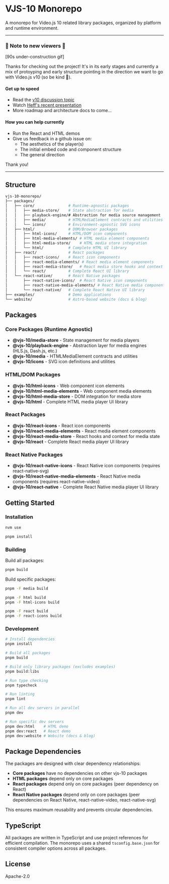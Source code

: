 # VJS-10 Monorepo

A monorepo for Video.js 10 related library packages, organized by platform and runtime environment.

---

### 🚧 Note to new viewers 🚧

\[90s under-construction gif\]

Thanks for checking out the project! It's in its early stages and currently a mix of protoyping and early structure pointing in the direction we want to go with Video.js v10 (so be kind 🙏).

#### Get up to speed

- Read the [v10 discussion topic](https://github.com/videojs/video.js/discussions/9035)
- Watch [Heff's recent presentation](https://players.brightcove.net/3737230800001/eyILA5XG7K_default/index.html?videoId=6379311036112)
- More roadmap and architecture docs to come...

#### How you can help currently

- Run the React and HTML demos
- Give us feedback in a github issue on:
  - The aesthetics of the player(s)
  - The initial embed code and component structure
  - The general direction

Thank you!

---

## Structure

```bash
vjs-10-monorepo/
├── packages/
│   ├── core/               # Runtime-agnostic packages
│   │   ├── media-store/    # State abstraction for media
│   │   ├── playback-engine/# Abstraction for media source management
│   │   ├── media/          # HTMLMediaElement contracts and utilities
│   │   └── icons/          # Environment-agnostic SVG icons
│   ├── html/               # DOM/Browser packages
│   │   ├── html-icons/     # HTML/DOM icon components
│   │   ├── html-media-elements/ # HTML media element components
│   │   ├── html-media-store/    # HTML media store integration
│   │   └── html/           # Complete HTML UI library
│   ├── react/              # React packages
│   │   ├── react-icons/    # React icon components
│   │   ├── react-media-elements/ # React media element components
│   │   ├── react-media-store/   # React media store hooks and context
│   │   └── react/          # Complete React UI library
│   └── react-native/       # React Native packages
│       ├── react-native-icons/  # React Native icon components
│       ├── react-native-media-elements/ # React Native media components
│       └── react-native/   # Complete React Native UI library
├── examples/               # Demo applications
└── website/                # Astro-based website (docs & blog)
```

## Packages

### Core Packages (Runtime Agnostic)

- **@vjs-10/media-store** - State management for media players
- **@vjs-10/playback-engine** - Abstraction layer for media engines (HLS.js, Dash.js, etc.)
- **@vjs-10/media** - HTMLMediaElement contracts and utilities
- **@vjs-10/icons** - SVG icon definitions and utilities

### HTML/DOM Packages

- **@vjs-10/html-icons** - Web component icon elements
- **@vjs-10/html-media-elements** - Web component media elements
- **@vjs-10/html-media-store** - DOM integration for media store
- **@vjs-10/html** - Complete HTML media player UI library

### React Packages

- **@vjs-10/react-icons** - React icon components
- **@vjs-10/react-media-elements** - React media element components
- **@vjs-10/react-media-store** - React hooks and context for media state
- **@vjs-10/react** - Complete React media player UI library

### React Native Packages

- **@vjs-10/react-native-icons** - React Native icon components (requires react-native-svg)
- **@vjs-10/react-native-media-elements** - React Native media components (requires react-native-video)
- **@vjs-10/react-native** - Complete React Native media player UI library

## Getting Started

### Installation

```bash
nvm use
```

```bash
pnpm install
```

### Building

Build all packages:

```bash
pnpm build
```

Build specific packages:

```bash
pnpm -F media build

pnpm -F html build
pnpm -F html-icons build

pnpm -F react build
pnpm -F react-icons build
```

### Development

```bash
# Install dependencies
pnpm install

# Build all packages
pnpm build

# Build only library packages (excludes examples)
pnpm build:libs

# Run type checking
pnpm typecheck

# Run linting
pnpm lint

# Run all dev servers in parallel
pnpm dev

# Run specific dev servers
pnpm dev:html    # HTML demo
pnpm dev:react   # React demo
pnpm dev:website # Website (docs & blog)
```

## Package Dependencies

The packages are designed with clear dependency relationships:

- **Core packages** have no dependencies on other vjs-10 packages
- **HTML packages** depend only on core packages
- **React packages** depend only on core packages (peer dependency on React)
- **React Native packages** depend only on core packages (peer dependencies on React Native, react-native-video, react-native-svg)

This ensures maximum reusability and prevents circular dependencies.

## TypeScript

All packages are written in TypeScript and use project references for efficient compilation. The monorepo uses a shared `tsconfig.base.json` for consistent compiler options across all packages.

## License

Apache-2.0
